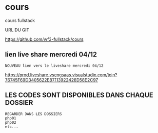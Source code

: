 # cours


cours fullstack

URL DU GIT

https://github.com/wf3-fullstack/cours


## lien live share mercredi 04/12

    NOUVEAU lien vers le liveshare mercredi 04/12

https://prod.liveshare.vsengsaas.visualstudio.com/join?76745F69D3405622E87113922428D58E2C97


## LES CODES SONT DISPONIBLES DANS CHAQUE DOSSIER 

    REGARDER DANS LES DOSSIERS 
    php01
    php02
    etc...

  



























